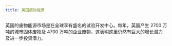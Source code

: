 ```yaml
---
title: 英国废物能源
---
```


英国的废物能源市场是在全球享有盛名的试验开发中心。每年，英国产生 2700 万吨的城市固体废物及 4700 万吨的企业废物，这表明这里仍然有巨大的增长潜力及进一步投资潜力。
